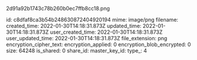 2d91a92b1743c78b260b0ec7ffb8cc18.png

id: c8dfaf8ca3b54b248630872404920194
mime: image/png
filename: 
created_time: 2022-01-30T14:18:31.873Z
updated_time: 2022-01-30T14:18:31.873Z
user_created_time: 2022-01-30T14:18:31.873Z
user_updated_time: 2022-01-30T14:18:31.873Z
file_extension: png
encryption_cipher_text: 
encryption_applied: 0
encryption_blob_encrypted: 0
size: 64248
is_shared: 0
share_id: 
master_key_id: 
type_: 4